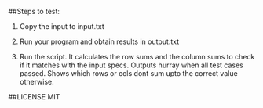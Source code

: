 ##Steps to test:

1. Copy the input to input.txt

2. Run your program and obtain results in output.txt

3. Run the script. It calculates the row sums and the column sums to check if it matches with the input specs. Outputs hurray when all test cases passed. Shows which rows or cols dont sum upto the correct value otherwise.

##LICENSE
MIT

